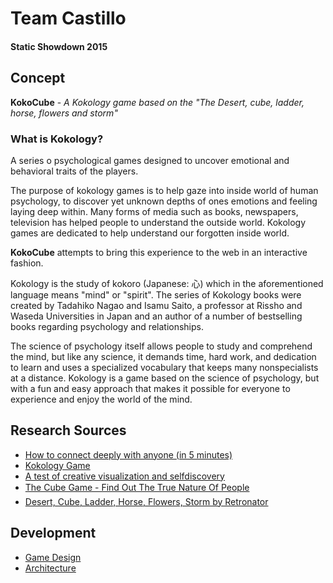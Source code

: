 # Team Castillo

#### Static Showdown 2015

## Concept

**KokoCube** - *A Kokology game based on the "The Desert, cube, ladder, horse, flowers and storm"*

### What is Kokology?

A series o psychological games designed to uncover emotional and behavioral traits of the players.

The purpose of kokology games is to help gaze into inside world of human psychology, to discover yet unknown depths of ones emotions and feeling laying deep within.
Many forms of media such as books, newspapers, television has helped people to understand the outside world. Kokology games are dedicated to help understand our forgotten inside world.

**KokoCube** attempts to bring this experience to the web in an interactive fashion.

Kokology is the study of kokoro (Japanese: 心) which in the aforementioned language means "mind" or "spirit". The series of Kokology books were created by Tadahiko Nagao and Isamu Saito, a professor at Rissho and Waseda Universities in Japan and an author of a number of bestselling books regarding psychology and relationships.

The science of psychology itself allows people to study and comprehend the mind, but like any science, it demands time, hard work, and dedication to learn and uses a specialized vocabulary that keeps many nonspecialists at a distance. Kokology is a game based on the science of psychology, but with a fun and easy approach that makes it possible for everyone to experience and enjoy the world of the mind.

## Research Sources

* [How to connect deeply with anyone (in 5 minutes)](http://oliveremberton.com/2014/how-to-connect-deeply-with-anyone-in-5-minutes/)
* [Kokology Game](http://www.kokologygame.com)
* [A test of creative visualization and selfdiscovery](http://ayresta.tripod.com/cube.htm)
* [The Cube Game - Find Out The True Nature Of People](http://simonarich.com/the-cube-game)
* [Desert, Cube, Ladder, Horse, Flowers, Storm by Retronator](http://retronator.deviantart.com/art/Desert-Cube-Ladder-Horse-Flowers-Storm-494350797)

## Development

* [Game Design](../GameDesign.md)
* [Architecture](../Architecture.md)
